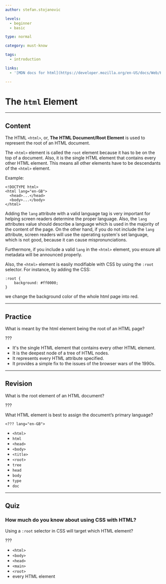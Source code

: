 ```yaml
---
author: stefan.stojanovic

levels:
  - beginner
  - basic

type: normal

category: must-know

tags:
  - introduction

links:
  - '[MDN docs for html](https://developer.mozilla.org/en-US/docs/Web/HTML/Element/html){website}'

---
```

# The `html` Element
---
## Content

The HTML `<html>`, or, **The HTML Document/Root Element** is used to represent the root of an HTML document.

The `<html>` element is called the `root` element because it has to be on the top of a document. Also, it is the single HTML element that contains every other HTML element. This means all other elements have to be descendants of the `<html>` element.

Example:
```
<!DOCTYPE html>
<html lang="en-GB">
  <head>...</head>
  <body>...</body>
</html>
```

Adding the `lang` attribute with a valid language tag is very important for helping screen readers determine the proper language. Also, the `lang` attributes value should describe a language which is used in the majority of the content of the page. On the other hand, if you do not include the `lang` attribute, screen readers will use the operating system's set language, which is not good, because it can cause mispronunciations.

Furthermore, if you include a valid `lang` in the `<html>` element, you ensure all metadata will be announced properly.

Also, the `<html>` element is easily modifiable with CSS by using the `:root` selector. 
For instance, by adding the CSS:
```
:root { 
    background: #ff0000;
}
```
we change the background color of the whole html page into red.

---
## Practice

What is meant by the html element being the root of an HTML page?

???

* It's the single HTML element that contains every other HTML element.
* It is the deepest node of a tree of HTML nodes.
* It represents every HTML attribute specified.
* It provides a simple fix to the issues of the browser wars of the 1990s.  

---
## Revision

What is the root element of an HTML document?

???

What HTML element is best to assign the document’s primary language?

`<??? lang="en-GB">`

* `<html>`
* `html`
* `<head>`
* `<body>`
* `<title>`
* `<root>`
* `tree`
* `head`
* `body`
* `type`
* `doc`

---
## Quiz

### How much do you know about using CSS with HTML?

Using a `:root` selector in CSS will target which HTML element?

???

* `<html>`
* `<body>`
* `<head>`
* `<main>`
* `<root>`
* every HTML element






